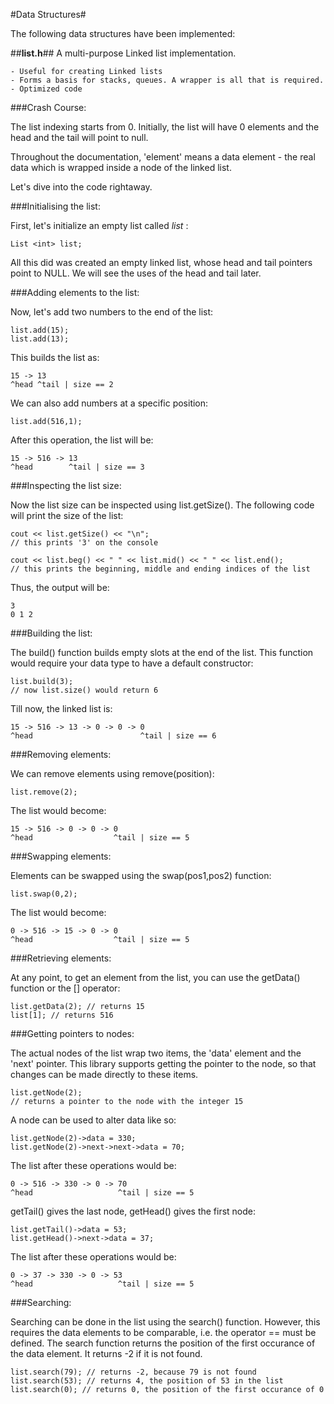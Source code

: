 #Data Structures#

The following data structures have been implemented:

##**list.h**##
A multi-purpose Linked list implementation.  

    - Useful for creating Linked lists  
    - Forms a basis for stacks, queues. A wrapper is all that is required.  
    - Optimized code

###Crash Course:

The list indexing starts from 0. Initially, the list will have 0 elements and the head and the tail will point to null. 

Throughout the documentation, 'element' means a data element - the real data which is wrapped inside a node of the linked list.

Let's dive into the code rightaway. 

###Initialising the list:

First, let's initialize an empty list called _list_ :

	List <int> list;

All this did was created an empty linked list, whose head and tail pointers point to NULL. We will see the uses of the head and tail later.

###Adding elements to the list:

Now, let's add two numbers to the end of the list:

	list.add(15);
	list.add(13);

This builds the list as:

	15 -> 13
	^head ^tail | size == 2

We can also add numbers at a specific position:

	list.add(516,1);

After this operation, the list will be:

	15 -> 516 -> 13
	^head        ^tail | size == 3

###Inspecting the list size:

Now the list size can be inspected using list.getSize(). The following code will print the size of the list:

	cout << list.getSize() << "\n"; 
	// this prints '3' on the console

	cout << list.beg() << " " << list.mid() << " " << list.end();
	// this prints the beginning, middle and ending indices of the list

Thus, the output will be:
	
	3
	0 1 2

###Building the list:

The build() function builds empty slots at the end of the list. This function would require your data type to have a default constructor:

	list.build(3); 
	// now list.size() would return 6

Till now, the linked list is:

	15 -> 516 -> 13 -> 0 -> 0 -> 0
	^head                        ^tail | size == 6

###Removing elements:

We can remove elements using remove(position):

	list.remove(2); 

The list would become:
	
	15 -> 516 -> 0 -> 0 -> 0
	^head                  ^tail | size == 5

###Swapping elements:

Elements can be swapped using the swap(pos1,pos2) function:

	list.swap(0,2);

The list would become:
	
	0 -> 516 -> 15 -> 0 -> 0
	^head                  ^tail | size == 5

###Retrieving elements:

At any point, to get an element from the list, you can use the getData() function or the [] operator:

	list.getData(2); // returns 15
	list[1]; // returns 516

###Getting pointers to nodes:

The actual nodes of the list wrap two items, the 'data' element and the 'next' pointer. This library supports getting the pointer to the node, so that changes can be made directly to these items.

	list.getNode(2); 
	// returns a pointer to the node with the integer 15

A node can be used to alter data like so:
	
	list.getNode(2)->data = 330;
	list.getNode(2)->next->next->data = 70;

The list after these operations would be:
	
	0 -> 516 -> 330 -> 0 -> 70
	^head                   ^tail | size == 5

getTail() gives the last node, getHead() gives the first node:

	list.getTail()->data = 53;
	list.getHead()->next->data = 37;

The list after these operations would be:
	
	0 -> 37 -> 330 -> 0 -> 53
	^head                   ^tail | size == 5

###Searching:

Searching can be done in the list using the search() function. However, this requires the data elements to be comparable, i.e. the operator == must be defined. The search function returns the position of the first occurance of the data element. It returns -2 if it is not found.

	list.search(79); // returns -2, because 79 is not found
	list.search(53); // returns 4, the position of 53 in the list
	list.search(0); // returns 0, the position of the first occurance of 0	